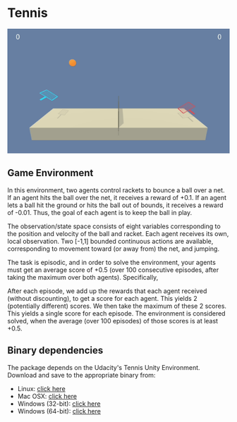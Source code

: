 # Tennis

![](../img/tennis_play.gif)

## Game Environment

In this environment, two agents control rackets to bounce a ball over a net. If an agent hits the ball over the net, it
receives a reward of +0.1. If an agent lets a ball hit the ground or hits the ball out of bounds, it receives a reward
of -0.01. Thus, the goal of each agent is to keep the ball in play.

The observation/state space consists of eight variables corresponding to the position and velocity of the ball and racket.
Each agent receives its own, local observation. Two [-1,1] bounded continuous actions are available, corresponding to
movement toward (or away from) the net, and jumping.

The task is episodic, and in order to solve the environment, your agents must get an average score of +0.5 (over 100
consecutive episodes, after taking the maximum over both agents). Specifically,

After each episode, we add up the rewards that each agent received (without discounting), to get a score for each agent.
This yields 2 (potentially different) scores. We then take the maximum of these 2 scores. This yields a single score for
each episode. The environment is considered solved, when the average (over 100 episodes) of those scores is at least
+0.5.

## Binary dependencies

The package depends on the Udacity's Tennis Unity Environment. Download and save to the appropriate binary from:

* Linux: [click here](https://s3-us-west-1.amazonaws.com/udacity-drlnd/P3/Tennis/Tennis_Linux.zip)
* Mac OSX: [click here](https://s3-us-west-1.amazonaws.com/udacity-drlnd/P3/Tennis/Tennis.app.zip)
* Windows (32-bit): [click here](https://s3-us-west-1.amazonaws.com/udacity-drlnd/P3/Tennis/Tennis_Windows_x86.zip)
* Windows (64-bit): [click here](https://s3-us-west-1.amazonaws.com/udacity-drlnd/P3/Tennis/Tennis_Windows_x86_64.zip)

